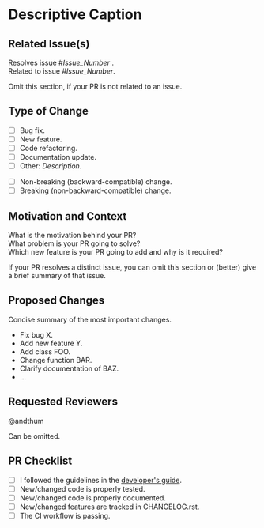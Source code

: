 # Descriptive Caption

<!--
Thank you for your contribution!

Please fill out this pull request (PR) template and please take a look
at our developer's guide at
https://mdtools.readthedocs.io/en/latest/doc_pages/dev_guide/dev_guide.html
-->

## Related Issue(s)

Resolves issue #*Issue_Number* .  
Related to issue #*Issue_Number*.

Omit this section, if your PR is not related to an issue.

## Type of Change

* [ ] Bug fix.
* [ ] New feature.
* [ ] Code refactoring.
* [ ] Documentation update.
* [ ] Other: *Description*.

<!-- Blank line -->

* [ ] Non-breaking (backward-compatible) change.
* [ ] Breaking (non-backward-compatible) change.

## Motivation and Context

What is the motivation behind your PR?  
What problem is your PR going to solve?  
Which new feature is your PR going to add and why is it required?

If your PR resolves a distinct issue, you can omit this section or
(better) give a brief summary of that issue.

## Proposed Changes

Concise summary of the most important changes.

* Fix bug X.
* Add new feature Y.
* Add class FOO.
* Change function BAR.
* Clarify documentation of BAZ.
* ...

## Requested Reviewers

@andthum

Can be omitted.

## PR Checklist

<!--
Please tick the check boxes accordingly.  Mark any check boxes that do
not apply to your PR as [N/A].
-->

* [ ] I followed the guidelines in the
  [developer's guide](https://mdtools.readthedocs.io/en/latest/doc_pages/dev_guide/dev_guide.html).
* [ ] New/changed code is properly tested.
* [ ] New/changed code is properly documented.
* [ ] New/changed features are tracked in CHANGELOG.rst.
* [ ] The CI workflow is passing.
